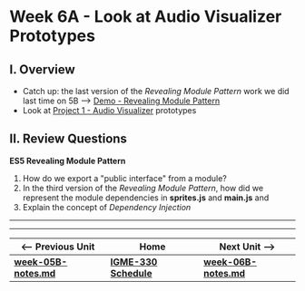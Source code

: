 # Week 6A - Look at Audio Visualizer Prototypes

## I. Overview
- Catch up: the last version of the *Revealing Module Pattern* work we did last time on 5B --> [Demo - Revealing Module Pattern](https://github.com/tonethar/IGME-330-Master/blob/master/notes/demo-revealing-module-pattern.md)
- Look at [Project 1 - Audio Visualizer](../projects/project-1.md) prototypes


## II. Review Questions <a id="review-questions"></a>

**ES5 Revealing Module Pattern**
1. How do we export a "public interface" from a module? 
2. In the third version of the *Revealing Module Pattern*, how did we represent the module dependencies in **sprites.js** and **main.js** and 
3. Explain the concept of *Dependency Injection* 

<hr><hr>

| <-- Previous Unit | Home | Next Unit -->
| --- | --- | --- 
| [**week-05B-notes.md**](week-05B-notes.md)     |  [**IGME-330 Schedule**](../schedule.md) | [**week-06B-notes.md**](week-06B-notes.md)
